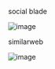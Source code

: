 

social blade

![image](https://user-images.githubusercontent.com/74452252/233890105-977db9ab-501e-4ac6-9507-284d1e7b8d9b.png)


similarweb

![image](https://user-images.githubusercontent.com/74452252/233890411-3ebd99ea-68d1-4a4a-9156-ac12db498f1f.png)
